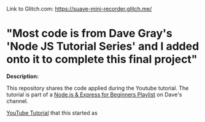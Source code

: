 Link to Glitch.com:
https://suave-mini-recorder.glitch.me/

# "Most code is from Dave Gray's 'Node JS Tutorial Series' and I added onto it to complete this final project"

**Description:**

This repository shares the code applied during the Youtube tutorial. The tutorial is part of a [Node.js & Express for Beginners Playlist](https://www.youtube.com/playlist?list=PL0Zuz27SZ-6PFkIxaJ6Xx_X46avTM1aYw) on Dave's channel.  

[YouTube Tutorial](https://youtu.be/AWlLhRQJvtw) that this started as
